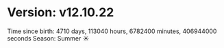 # Version: v12.10.22
Time since birth: 4710 days, 113040 hours, 6782400 minutes, 406944000 seconds
Season: Summer ☀️
